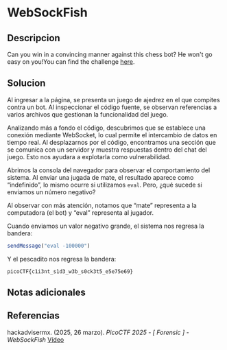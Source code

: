 # WebSockFish

## Descripcion
Can you win in a convincing manner against this chess bot? He won't go easy on you!You can find the challenge [here](http://verbal-sleep.picoctf.net:59467/).

## Solucion
Al ingresar a la página, se presenta un juego de ajedrez en el que compites contra un bot. Al inspeccionar el código fuente, se observan referencias a varios archivos que gestionan la funcionalidad del juego.

Analizando más a fondo el código, descubrimos que se establece una conexión mediante WebSocket, lo cual permite el intercambio de datos en tiempo real. Al desplazarnos por el código, encontramos una sección que se comunica con un servidor y muestra respuestas dentro del chat del juego. Esto nos ayudara a explotarla como vulnerabilidad.

Abrimos la consola del navegador para observar el comportamiento del sistema. Al enviar una jugada de mate, el resultado aparece como “indefinido”, lo mismo ocurre si utilizamos `eval`. Pero, ¿qué sucede si enviamos un número negativo?

Al observar con más atención, notamos que “mate” representa a la computadora (el bot) y “eval” representa al jugador.

Cuando enviamos un valor negativo grande, el sistema nos regresa la bandera:

```r
sendMessage("eval -100000")
```

Y el pescadito nos regresa la bandera:
```flag
picoCTF{c1i3nt_s1d3_w3b_s0ck3t5_e5e75e69}
```
## Notas adicionales

## Referencias
hackadvisermx. (2025, 26 marzo). _PicoCTF 2025 - [ Forensic ] - WebSockFish_ [Vídeo](https://www.youtube.com/watch?v=xqopwb8Iv90)
